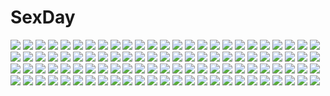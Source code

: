 # SexDay
![](https://konachan.com/image/633017f36bc8676a8282b62dd6deeb5e/Konachan.com%20-%20269928%20ajax_%28azur_lane%29%20anthropomorphism%20azur_lane%20breasts%20cleavage%20collar%20dress%20flowers%20haribo_kanten%20hat%20long_hair%20purple_hair%20red_eyes%20rose.jpg)
![](https://konachan.com/image/eaf63e526e5da3dbff24bf03d684e0a7/Konachan.com%20-%2027326%20aa_megami-sama%20belldandy%20brown_hair%20feathers%20long_hair%20sky%20wings.jpg)
![](https://konachan.com/jpeg/1b9a416b0cd1a9abf95fce876853e289/Konachan.com%20-%2080954%20blonde_hair%20flandre_scarlet%20red_eyes%20touhou%20underwear%20vampire%20white%20wings.jpg)
![](https://konachan.com/image/5a9b1b791c41505b2ca00c9e26c80724/Konachan.com%20-%2025147%20excel_saga%20hyatt%20rikdo_koshi%20white.jpg)
![](https://konachan.com/image/6fd7d5e755c30a0893bf656e0c4e05a9/Konachan.com%20-%2038256%20black_hair%20bra%20maid%20panties%20pointed_ears%20red_eyes%20sage%20thighhighs%20tick_tack%20underwear.jpg)
![](https://konachan.com/jpeg/bfe1eca8ede2c23878d20549791ef92b/Konachan.com%20-%20223464%20blue_eyes%20book%20brown_hair%20feathers%20kurosu_aroma%20long_hair%20pripara%20rr_%28suisse200%29.jpg)
![](https://konachan.com/jpeg/d8d0fda102c11975c3c66242302532be/Konachan.com%20-%20223717%20granblue_fantasy%20lily_%28granblue_fantasy%29%20lyria_%28granblue_fantasy%29%20minami_juujisei.jpg)
![](https://konachan.com/jpeg/826708f5a05c3c6178f60cb328599f0c/Konachan.com%20-%20173906%20blue_eyes%20brown_hair%20headband%20long_hair%20original%20pantyhose%20u_u_%28mooooooou%29%20white.jpg)
![](https://konachan.com/jpeg/a4e385779a3e0a41981d018e0047243e/Konachan.com%20-%20256562%20barefoot%20blush%20bra%20breasts%20brown_hair%20cleavage%20couch%20game_console%20long_hair%20navel%20open_shirt%20original%20panties%20purple_eyes%20skirt%20super_pig%20underwear.jpg)
![](https://konachan.com/image/0a066c390fa31c62389b84a8e93055ed/Konachan.com%20-%20131969%2090i%20butterfly%20cherry_blossoms%20dress%20flowers%20hat%20petals%20pink_eyes%20pink_hair%20saigyouji_yuyuko%20touhou.jpg)
![](https://konachan.com/image/7b8e03d60c3f0c30f8c89f541f5c38a8/Konachan.com%20-%20224465%20aqua_hair%20fate_grand_order%20fate_%28series%29%20flowers%20horns%20japanese_clothes%20jh%20kiyohime_%28fate_grand_order%29%20long_hair%20stockings%20thighhighs%20yellow_eyes.jpg)
![](https://konachan.com/jpeg/53d2f85b8016557dee973d19b05905da/Konachan.com%20-%20265519%20apron%20black_hair%20breasts%20catgirl%20game_cg%20green_eyes%20knife%20koneko_neko_neko%20long_hair%20naked_apron%20nekohata_miyabi%20nipples%20nude%20skyfish%20tagme_%28artist%29.jpg)
![](https://konachan.com/image/275dbe9c55d7c462981658e201c1aeb8/Konachan.com%20-%20135075%20breasts%20original%20pointed_ears%20scythe%20tail%20thighhighs%20touto_seiro%20weapon%20wings.jpg)
![](https://konachan.com/jpeg/d28dda9ff79cc1385d65f4c933d8788c/Konachan.com%20-%20192418%20amamiya_hibiya%20brown_hair%20green_hair%20group%20kano_shuuya%20kido_tsubomi%20kisaragi_momo%20kozakura_mary%20long_hair%20male%20mikanururu%20moon%20seto_kousuke%20short_hair.jpg)
![](https://konachan.com/image/9ebc1a44f56bd7ce1ea57c3bc9dbbba4/Konachan.com%20-%2058275%20hatsune_miku%20imori%20magnet_%28vocaloid%29%20megurine_luka%20shoujo_ai%20vocaloid%20white.jpg)
![](https://konachan.com/jpeg/f652575d777ebee2301ef0250d513bbf/Konachan.com%20-%20155704%20akino_subaru%20blue_eyes%20blush%20bra%20breasts%20cleavage%20hatsukoi_1_1%20navel%20panties%20red_hair%20scan%20see_through%20shirt_lift%20short_hair%20underboob%20underwear.jpg)
![](https://konachan.com/jpeg/d499de61f717eecd3ede14192c559479/Konachan.com%20-%20211550%20aqua_eyes%20blush%20breast_hold%20breasts%20cameltoe%20cleavage%20couch%20komari_yui%20loli%20long_hair%20panties%20scan%20shiratama%20socks%20underwear%20us%3Atrack%20watermark.jpg)
![](https://konachan.com/jpeg/a06bfdfaca928f4deea8bf6b435af34c/Konachan.com%20-%20273770%20alqmia%20blonde_hair%20bow%20close%20gradient%20green_eyes%20long_hair%20monika_%28ddlc%29%20ponytail%20realistic%20ribbons%20school_uniform%20watermark.jpg)
![](https://konachan.com/image/a495a592a1efced25a3699ae9283732d/Konachan.com%20-%209222%20kirisame_marisa%20touhou%20witch.jpg)
![](https://konachan.com/image/b10d648b79850a98a14d2521e5cf05b7/Konachan.com%20-%20249141%20brown_hair%20building%20dragon%20long_hair%20original%20pixiv_fantasia%20ruins%20swd3e2%20thighhighs%20watermark.jpg)
![](https://konachan.com/image/577b721e90fd11d382732ad2b7d1a06d/Konachan.com%20-%2089274%20blue_eyes%20blush%20brown_hair%20headphones%20long_hair%20original%20school_uniform%20suzushiro_sayu.jpg)
![](https://konachan.com/image/547897c65bd6368718b6e8388ce7a515/Konachan.com%20-%20282721%20original%20pink_hair%20purple_eyes%20saiki_akari_%28akarium_sk%29%20vibrator.jpg)
![](https://konachan.com/jpeg/8b16ff47c45cdc2323dca1d3bca23595/Konachan.com%20-%2081408%20ass%20barefoot%20bikini%20hatsune_miku%20rainbow%20swimsuit%20twintails%20umbrella%20vocaloid%20wokada.jpg)
![](https://konachan.com/jpeg/f365507c505c7b94b48d69d7332abc45/Konachan.com%20-%20302385%20apple%20ayamy%20blue_eyes%20blue_hair%20blush%20bra%20cropped%20food%20fruit%20headband%20natsuki_subaru%20open_shirt%20panties%20rem_%28re%3Azero%29%20scan%20short_hair%20underwear.jpg)
![](https://konachan.com/image/b2656c1066701b99cb6b6b446129b46e/Konachan.com%20-%20153508%20animal%20bed%20black_hair%20book%20dress%20fish%20headphones%20original%20rery_rr23%20short_hair.jpg)
![](https://konachan.com/image/7c234322af736a85947ca91c896c244c/Konachan.com%20-%20164893%20hakurei_reimu%20japanese_clothes%20miko%20moyiche%20shrine%20touhou%20water.jpg)
![](https://konachan.com/image/d3cc5c08578b0a95fd5fb1292b5a013f/Konachan.com%20-%2047631%20mushiuta%20ruroo%20tachibana_rina.jpg)
![](https://konachan.com/jpeg/9a89bc33c924513c32de47f21dc054b5/Konachan.com%20-%20304514%202girls%20anus%20ass%20blush%20censored%20chinese_dress%20crossover%20dress%20green_eyes%20headband%20horns%20long_hair%20nopan%20ponytail%20pussy%20short_hair%20sy4may0%20thighhighs.jpg)
![](https://konachan.com/image/cc87825d47fcf3987f4be39c7bba370a/Konachan.com%20-%20185516%20black_hair%20blush%20breasts%20censored%20game_cg%20giga%20japanese_clothes%20kamishiro_aoi%20long_hair%20navel%20nipples%20nironiro%20no_bra%20panties%20underwear.jpg)
![](https://konachan.com/jpeg/f37fbbc13701555092dc20699723c20c/Konachan.com%20-%20183856%20blush%20bra%20game_cg%20himegoto_union%20school_uniform%20seven_wonder%20skirt%20tagme_%28character%29%20takeya_masami%20thighhighs%20twintails%20underwear.jpg)
![](https://konachan.com/jpeg/e240f6f4b7b1270fea52c525ed3b8d1a/Konachan.com%20-%20209641%20blue_hair%20blush%20breasts%20candy%20cleavage%20erect_nipples%20lollipop%20original%20panties%20phone%20red_eyes%20signed%20thighhighs%20twintails%20underwear.jpg)
![](https://konachan.com/jpeg/5d8d104efef9d1ecd931bd219aa4228c/Konachan.com%20-%20197824%20animal_ears%20brown_hair%20dress%20horns%20long_hair%20original%20panties%20red_eyes%20scan%20shirabi_%28life-is-free%29%20thighhighs%20underwear.jpg)
![](https://konachan.com/image/606a06bd17b12c8039b6ea1f85c162f4/Konachan.com%20-%205741%20battle_club.jpg)
![](https://konachan.com/image/1b9a3db187c7cc28fffc42d62fd2a5ab/Konachan.com%20-%2063431%20favorite%20game_cg%20hoshizora_no_memoria%20tagme.jpg)
![](https://konachan.com/image/de7e5c25fc53af68c5b19c6d69ac16f0/Konachan.com%20-%20250394%20arsenixc%20everlasting_summer%20nobody%20scenic%20watermark.jpg)
![](https://konachan.com/image/3379d8493c8e2faee484cba7e9612020/Konachan.com%20-%20303961%20anus%20azur_lane%20boots%20cape%20censored%20gloves%20hat%20long_hair%20military%20park%20penis%20pussy%20realistic%20red_eyes%20snow%20thighhighs%20uniform%20watermark%20white_hair.jpg)
![](https://konachan.com/image/f26a39c4cd425e72b63d9c4458450eb1/Konachan.com%20-%20232380%20aliasing%20animal%20aqua_eyes%20aqua_hair%20bow%20choker%20dress%20garter%20hatsune_miku%20long_hair%20rabbit%20snow%20twintails%20vocaloid%20yan_%28nicknikg%29%20yuki_miku.jpg)
![](https://konachan.com/jpeg/a36c154a9208b0160f50d74e74a67a4c/Konachan.com%20-%20305438%20animal_ears%20apron%20blue_hair%20bow%20choker%20cropped%20dress%20foxgirl%20gloves%20goth-loli%20halo%20long_hair%20maid%20muryou%20original%20red_eyes%20tail%20thighhighs%20twintails.jpg)
![](https://konachan.com/jpeg/70796eef2672d40a7145a96a79fa564d/Konachan.com%20-%20281721%20anus%20ass%20asui_tsuyu%20black_eyes%20black_hair%20breasts%20kneehighs%20nanoless%20nipples%20open_shirt%20pussy%20pussy_juice%20school_uniform%20tie%20uncensored%20upskirt.jpg)
![](https://konachan.com/image/d96ae3a40d4ec5fa097329fa34dc1f8e/Konachan.com%20-%2033640%20tagme.jpg)
![](https://konachan.com/jpeg/57f4b8fdf02eafbc0d8dec70a6f053b3/Konachan.com%20-%20216947%20anus%20ass%20ass_grab%20blush%20braids%20breasts%20censored%20cum%20game_cg%20kumihama_yuki%20nipples%20nironiro%20nude%20penis%20pussy%20red_hair%20ren%27ai_phase%20sex%20short_hair.jpg)
![](https://konachan.com/image/8bf603fb80b36d654a55ae4440f0c129/Konachan.com%20-%2071187%20black_hair%20braids%20brown_hair%20demon%20flowers%20group%20horns%20kimono%20long_hair%20moon%20orange_eyes%20original%20red_eyes%20short_hair%20sleeping%20white_hair.jpg)
![](https://konachan.com/jpeg/fd2c0904489ec654c6adf8b8fdf0837f/Konachan.com%20-%2046611%20aoi_umi_no_tristia%20faury_carat%20food%20komatsu_eiji%20nanoca_flanka%20nene_hampden.jpg)
![](https://konachan.com/image/850fc32be6e2b9f5bb8ed7119d26e8eb/Konachan.com%20-%2097642%20blue_hair%20bow%20garyljq%20hakurei_reimu%20japanese_clothes%20long_hair%20miko%20pink_eyes%20ribbons%20touhou.jpg)
![](https://konachan.com/image/4af9bacc7bd0fd2f65a446e65da541a4/Konachan.com%20-%20176098%20blue_eyes%20flowers%20long_hair%20megurine_luka%20mmm-suke%20petals%20pink_hair%20vocaloid.jpg)
![](https://konachan.com/image/30161c7d11278cc27ebc7154ec3a8d37/Konachan.com%20-%2043603%20animal_ears%20apron%20brown_eyes%20brown_hair%20catgirl%20food%20nekomiya_nono%20red%20short_hair%20yotsunoha.jpg)
![](https://konachan.com/image/c20e1257da693e0bf09af38e23476834/Konachan.com%20-%2036534%20pia_carrot_go.jpg)
![](https://konachan.com/image/9807d1a7fa988f969b98d1de4caa867f/Konachan.com%20-%2074439%20bakemonogatari%20blush%20brown_eyes%20brown_hair%20food%20hat%20monogatari_%28series%29%20pocky%20sengoku_nadeko%20takebi.jpg)
![](https://konachan.com/image/ed02ef6bb4c0aeacf5cda42884b0ba0b/Konachan.com%20-%205274%20colette_brunel%20genis_sage%20lloyd_irving%20sky%20tales_of_symphonia.jpg)
![](https://konachan.com/jpeg/f2731f64096d08f1ca2c54f6eefc33df/Konachan.com%20-%2027140%20bleach%20inoue_orihime%20orange_hair%20vector.jpg)
![](https://konachan.com/jpeg/016f10f0412a75d12f9e819e0d5824f1/Konachan.com%20-%20148341%201_2_summer%20alcot%20ass%20ass_grab%20blush%20cameltoe%20game_cg%20gray_eyes%20hat%20kuonji_sora%20panties%20purple_hair%20ribbons%20sesena_yau%20thighhighs%20underwear.jpg)
![](https://konachan.com/image/f3d4019a25f751e8f4f441bee5315169/Konachan.com%20-%20254080%20all_male%20alphonse_elric%20armor%20baraba_baba%20close%20fullmetal_alchemist%20magic%20male%20red_eyes.jpg)
![](https://konachan.com/image/12f00542adeabc81374b609b5ce01170/Konachan.com%20-%20111071%20armor%20digimon%20flowers%20hugh-ga%20skull%20sword%20tactimon%20weapon.jpg)
![](https://konachan.com/jpeg/e34f0d66aca0bc3cc8fc336210aea22e/Konachan.com%20-%2053085%20animal_ears%20bell%20bow%20bra%20breasts%20catgirl%20cleavage%20kuronekogata%20original%20panties%20ribbons%20tail%20thighhighs%20underwear.jpg)
![](https://konachan.com/image/80ef437c79cf0983ea2d45fb87bc1649/Konachan.com%20-%2021107%20da_capo%20yoshino_sakura.jpg)
![](https://konachan.com/jpeg/9d3d438f0548c82eafbb7d41e496af11/Konachan.com%20-%20286242%20alexmaster%20bikini%20blonde_hair%20blue_eyes%20bow%20bubbles%20long_hair%20original%20swimsuit%20twintails%20underwater%20water.jpg)
![](https://konachan.com/image/16a0247ee0696144deeeaf0b65cf4867/Konachan.com%20-%20137699%20bath%20blush%20censored%20game_cg%20izumi_mahiru%20nude%20penis%20purple_hair%20pussy%20sayado_saya%20sex%20short_hair%20soranica_ele%20water%20wet.jpg)
![](https://konachan.com/jpeg/18707b26689d9c3059e05a5a4be668ef/Konachan.com%20-%20280330%20bed%20blue_eyes%20brown_hair%20erect_nipples%20headphones%20hong_%28white_spider%29%20long_hair%20nakano_miku%20no_bra%20open_shirt%20panties%20shirt%20striped_panties%20underwear.jpg)
![](https://konachan.com/jpeg/00c0a81bde3317878052c0c3a202a89d/Konachan.com%20-%20177157%20armor%20bikini%20cape%20game_cg%20hinanomori_marin%20kimi_to_boku_to_no_kishi_no_hibi%20navel%20orange_eyes%20orange_hair%20piriri%21%20short_hair%20swimsuit.jpg)
![](https://konachan.com/jpeg/c45e4ebf1bb02687acace2c998bb70da/Konachan.com%20-%2075697%20k-on%21%20suzuki_jun.jpg)
![](https://konachan.com/image/7b367c020097f9de80e93900b0010e14/Konachan.com%20-%2080386%20alice_margatroid%20kirisame_marisa%20kiss%20patchouli_knowledge%20shoujo_ai%20touhou.jpg)
![](https://konachan.com/jpeg/65efc9654a02ba512ab64d47abe35b30/Konachan.com%20-%20239133%20anthropomorphism%20aqua_eyes%20ass%20blonde_hair%20clouds%20kantai_collection%20long_hair%20oekakizuki%20panties%20skirt%20sky%20thighhighs%20underwear.jpg)
![](https://konachan.com/jpeg/d51f63d9f0b71e607c98d8592062e436/Konachan.com%20-%20234482%20aikatsu%21%20animal%20bird%20blonde_hair%20boots%20braids%20clouds%20dress%20gloves%20koruse%20long_hair%20microphone%20oozora_akari%20petals%20rainbow%20red_eyes%20sky.jpg)
![](https://konachan.com/image/581e94a836f0d7489a18218c2dbad5a4/Konachan.com%20-%20114454%20hatsune_miku%20polychromatic%20vocaloid.jpg)
![](https://konachan.com/image/72a2b6ce339ca3219f91f83d10097808/Konachan.com%20-%20230521%20black_hair%20bow%20clouds%20dress%20hat%20long_hair%20original%20scenic%20suzuhara_cm%20train.jpg)
![](https://konachan.com/image/00ff7a49db0aed9c1ef5f8fd47816354/Konachan.com%20-%2060451%20black_rock_shooter%20chibi%20gun%20kuroi_mato%20sword%20weapon.jpg)
![](https://konachan.com/image/164377ee57d6d420e49e666376e40056/Konachan.com%20-%20197630%20animal%20bird%20blonde_hair%20boots%20brown_hair%20cage%20dress%20fang%20flowers%20long_hair%20mia0309%20original%20red_eyes%20short_hair%20wings.jpg)
![](https://konachan.com/image/be13f1638de9ac3cca891156b3de42fe/Konachan.com%20-%20221096%202girls%20candy%20food%20gloves%20koizumi_hanayo%20love_live%21_school_idol_project%20nishikino_maki%20thighhighs%20zuizi.jpg)
![](https://konachan.com/jpeg/f865f05aef56e2b4abb246eabd76567d/Konachan.com%20-%20245134%20annin_doufu%20bow%20brown_hair%20cat_smile%20chain%20idolmaster%20loli%20lolita_fashion%20microphone%20munakata_atsumi%20purple_eyes%20short_hair%20thighhighs%20wink%20wristwear.jpg)
![](https://konachan.com/jpeg/4b0e993ccea61af01d55597b3069b04c/Konachan.com%20-%2045064%20chibi%20close%20dark%20god%20maria_holic%20vector.jpg)
![](https://konachan.com/image/e5fb54ce3b8a1cecdedd1f321968429f/Konachan.com%20-%2035232%20hina_ichigo%20rozen_maiden%20shinku%20suigintou.jpg)
![](https://konachan.com/image/13dc8a62a987ba241446dceb0ef554a3/Konachan.com%20-%2019972%20animal_ears%20blonde_hair%20blush%20catgirl%20cat_smile%20green%20green_eyes%20hina_ichigo%20rozen_maiden%20tail.jpg)
![](https://konachan.com/image/7f57315e6a4c0e1bfd97693a2a626366/Konachan.com%20-%2094801%20apron%20ass%20breasts%20calendar%20imouto_paradise%20itou_life%20nanase_aya%20nanase_hiyori%20nanase_koharu%20nanase_michika%20nanase_rio%20nipples%20panties%20underwear.jpg)
![](https://konachan.com/image/021c9834da5f73a720a8cde89999506f/Konachan.com%20-%20112408%20diablos_%28totomono%29%20doll%20elbow_gloves%20gloves%20headdress%20ken_to_mahou_to_gakuen_mono%20kneehighs%20lolita_fashion%20mtu.jpg)
![](https://konachan.com/image/1f731a1000ee254c852b03126728bae4/Konachan.com%20-%20100594%20angel%20barefoot%20blonde_hair%20glasses%20perrine-h_clostermann%20strike_witches%20wings.jpg)
![](https://konachan.com/image/821c6c9f3decf03adb550f73c781946c/Konachan.com%20-%20115369%20eryngii_yoko%20original.jpg)
![](https://konachan.com/image/2442af1f357f948d94820cee02fce60b/Konachan.com%20-%2039253%20animal%20cowboy_bebop%20dog%20ein_%28cowboy_bebop%29%20parody.jpg)
![](https://konachan.com/image/372ff9480afd2efdcf722971d4c6bc62/Konachan.com%20-%2093719%20chibi%20group%20hachune_miku%20kagamine_len%20kagamine_rin%20leek%20male%20takoluka%20vocaloid.jpg)
![](https://konachan.com/image/d96b2fd7509467230e6e93881e369ee1/Konachan.com%20-%20198235%20animal_ears%20batta_%28kanzume_quality%29%20blue_eyes%20blush%20brown_hair%20long_hair%20original%20signed.jpg)
![](https://konachan.com/image/e6707cd0e1a2f6750c7d8dfd57ac2efe/Konachan.com%20-%2080669%20akashio%20beach%20book%20catgirl%20flowers%20glasses%20kaenbyou_rin%20komeiji_koishi%20komeiji_satori%20multiple_tails%20reiuji_utsuho%20tail%20touhou%20wings.jpg)
![](https://konachan.com/jpeg/b2e7c405ddbc6f12e50e037b90052483/Konachan.com%20-%20206016%202girls%20boku_wa_tomodachi_ga_sukunai%20glasses%20mikazuki_yozora%20school_uniform%20shiguma_rika%20skirt%20watanabe_yoshihiro.jpg)
![](https://konachan.com/jpeg/9f8c18bd371d61e657140d07228d6065/Konachan.com%20-%20190882%20ashishun%20black_hair%20blue_eyes%20blush%20brown_eyes%20game_cg%20green_hair%20group%20kanna_kana%20long_hair%20marmalade%20pink_hair%20purple_eyes%20red_eyes%20short_hair%20tie.jpg)
![](https://konachan.com/jpeg/37d835fb23e25fd9b02402debd3cb9ef/Konachan.com%20-%20137379%20blush%20breasts%20cleavage%20cropped%20dress%20eyepatch%20long_hair%20mirai_nikki%20purple_hair%20ryohka%20uryuu_minene%20wedding_attire.jpg)
![](https://konachan.com/jpeg/8ef85584dc3e23fb79246e0ecc929e1a/Konachan.com%20-%20199243%202girls%20flowers%20headband%20komeiji_koishi%20komeiji_satori%20pink_hair%20rose%20short_hair%20skirt%20sleeping%20touhou%20uu_uu_zan.jpg)
![](https://konachan.com/image/9d5972351167ee50e65da2cf1a811e93/Konachan.com%20-%20229353%20aliasing%20blush%20breasts%20brown_eyes%20brown_hair%20genderswap%20gray_eyes%20group%20headband%20long_hair%20pantyhose%20ponytail%20shirt%20short_hair%20skirt%20thighhighs%20tie.jpg)
![](https://konachan.com/image/dada5ffe75fae95977dc3e60f3caba1f/Konachan.com%20-%206416%20keroro_gunsou.jpg)
![](https://konachan.com/image/33f587e761ebfb909e59f72cf487a5b2/Konachan.com%20-%20158175%20aqua_hair%20blue_eyes%20hatsune_miku%20instrument%20long_hair%20thighhighs%20tie%20twintails%20uemoto_masato%20violin%20vocaloid.jpg)
![](https://konachan.com/image/ac1054b6439e785a283e291946cb32fd/Konachan.com%20-%20161970%20arino_hiroshi%20bed%20blonde_hair%20blush%20breasts%20brown_eyes%20elbow_gloves%20gloves%20long_hair%20naked_shirt%20navel%20nipples%20nopan%20open_shirt%20shirt%20thighhighs%20wet.jpg)
![](https://konachan.com/jpeg/b2817a3827bb14e395b5bc707aa270aa/Konachan.com%20-%20197079%20bed%20breasts%20cleavage%20game_cg%20gray_hair%20hug%20kobuichi%20long_hair%20pajamas%20sanoba_witch%20shiiba_tsumugi%20sleeping%20teddy_bear%20yuzusoft.jpg)
![](https://konachan.com/jpeg/5ca2814b255a168171ef4076c04130aa/Konachan.com%20-%20270926%20bekotarou%20black_hair%20blush%20braids%20breasts%20carol_works%20censored%20close%20game_cg%20long_hair%20navel%20nipples%20penis%20pussy%20pussy_juice%20red_eyes%20sex.jpg)
![](https://konachan.com/image/dfba12e759f886c616738cff9d0545db/Konachan.com%20-%20102447%20cherry_blossoms%20flowers%20headphones%20petals%20tagme%20tree.jpg)
![](https://konachan.com/image/8eb947628cfad344de953c69e291e2b5/Konachan.com%20-%20154194%20blonde_hair%20chocobo%20final_fantasy%20final_fantasy_ix%20gloves%20tail%20zidane_tribal.jpg)
![](https://konachan.com/image/d8e33373c3a71ccbec8f1a9887eb2f9c/Konachan.com%20-%20153645%20clouds%20landscape%20nobody%20original%20pei_%28sumurai%29%20scenic%20stars.jpg)
![](https://konachan.com/image/d9eb3a385a089440d116593a6d8c25ff/Konachan.com%20-%20100248%20akemi_homura%20kaname_madoka%20mahou_shoujo_madoka_magica%20miki_sayaka%20sakura_kyouko%20tomoe_mami.jpg)
![](https://konachan.com/jpeg/4cc3e2585657e3fb1b67550e0e2a4c1e/Konachan.com%20-%20288139%20anthropomorphism%20bikini%20blonde_hair%20blush%20braids%20dd_%28ijigendd%29%20kantai_collection%20long_hair%20navel%20red_eyes%20swimsuit%20yuudachi_%28kancolle%29.jpg)
![](https://konachan.com/jpeg/fbba6d48953deb864ad31f53a9e3ff97/Konachan.com%20-%20263317%20aoi_youko%20blue_eyes%20blush%20bow%20censored%20game_cg%20headband%20long_hair%20male%20nipples%20no_bra%20nopan%20open_shirt%20penis%20pubic_hair%20pussy%20sex%20skirt%20thighhighs%20wet.jpg)
![](https://konachan.com/image/d018622c83f748a2d31f0031a782acc7/Konachan.com%20-%2013895%20komichi%20tagme.jpg)
![](https://konachan.com/image/461f46ca71946490809b2f2569ae2a71/Konachan.com%20-%20238122%20original%20tagme%20tagme_%28artist%29.jpg)
![](https://konachan.com/image/76e1d09aa7c338b898847a304b45f251/Konachan.com%20-%20244352%20blonde_hair%20book%20boots%20brown_eyes%20karasu_kame_ex%20long_hair%20mage%20magic%20navel%20paper%20thighhighs%20zero_kara_hajimeru_mahou_no_sho.jpg)
![](https://konachan.com/jpeg/ddf7abc7eec0dc717b2b571c1e450a57/Konachan.com%20-%20199366%20anthropomorphism%20kantai_collection%20murasaki_shitsu%20pussy%20ro-500_%28kancolle%29%20school_swimsuit%20swimsuit%20tan_lines%20wet%20white.jpg)
